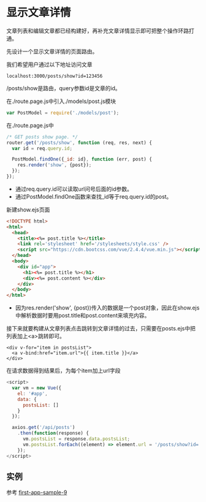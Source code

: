 # 显示文章详情

文章列表和编辑文章都已经构建好，再补充文章详情显示即可把整个操作环路打通。

先设计一个显示文章详情的页面路由。

我们希望用户通过以下地址访问文章

```
localhost:3000/posts/show?id=123456
```

/posts/show是路由，query参数id是文章的id。

在./route.page.js中引入./models/post.js模块

```js
var PostModel = require('./models/post');
```

在./route.page.js中

```js
/* GET posts show page. */
router.get('/posts/show', function (req, res, next) {
  var id = req.query.id;

  PostModel.findOne({_id: id}, function (err, post) {
    res.render('show', {post});
  });
});
```

* 通过req.query.id可以读取url问号后面的id参数。
* 通过PostModel.findOne函数来查找\_id等于req.query.id的post。

新建show.ejs页面

```html
<!DOCTYPE html>
<html>
  <head>
    <title><%= post.title %></title>
    <link rel='stylesheet' href='/stylesheets/style.css' />
    <script src="https://cdn.bootcss.com/vue/2.4.4/vue.min.js"></script>
  </head>
  <body>
    <div id="app">
      <h1><%= post.title %></h1>
      <div><%= post.content %></div>
    </div>
  </body>
</html>
```

* 因为res.render\('show', {post}\)传入的数据是一个post对象，因此在show.ejs中解析数据时要用post.title和post.content来填充内容。

接下来就要构建从文章列表点击跳转到文章详情的过去，只需要在posts.ejs中把列表加上&lt;a&gt;跳转即可。

```
<div v-for="item in postsList">
  <a v-bind:href="item.url">{{ item.title }}</a>
</div>
```

在请求数据得到结果后，为每个item加上url字段

```javascript
<script>
  var vm = new Vue({
    el: '#app',
    data: {
      postsList: []
    }
  });

  axios.get('/api/posts')
    .then(function(response) {
      vm.postsList = response.data.postsList;
      vm.postsList.forEach((element) => element.url = '/posts/show?id=' + element._id);
    });
</script>
```

## 实例

参考 [first-app-sample-9](https://github.com/xugy0926/learn-webapp-sample/tree/master/first-app-sample-9)

